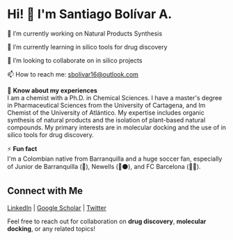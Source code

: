 # Hi! 👋 I'm Santiago Bolívar A.

🔭 I’m currently working on Natural Products Synthesis

🌱 I’m currently learning in silico tools for drug discovery

👯 I’m looking to collaborate on in silico projects

📫 How to reach me: sbolivar16@outlook.com

📄 **Know about my experiences**  
I am a chemist with a Ph.D. in Chemical Sciences. I have a master's degree in Pharmaceutical Sciences from the University of Cartagena, and Im Chemist of the University of Atlántico. My expertise includes organic synthesis of natural products and the isolation of plant-based natural compounds. My primary interests are in molecular docking and the use of in silico tools for drug discovery.

⚡ **Fun fact**  
I'm a Colombian native from Barranquilla and a huge soccer fan, especially of Junior de Barranquilla (🦈), Newells (🔴⚫️), and FC Barcelona (🔵🔴).

## Connect with Me

[LinkedIn](https://www.linkedin.com/in/santiago-bolivar/) | [Google Scholar](https://scholar.google.com/citations?user=...) | [Twitter](https://twitter.com/sbolivar16)

Feel free to reach out for collaboration on **drug discovery**, **molecular docking**, or any related topics!  
<!--
**Sbolivar16/Sbolivar16** is a ✨ _special_ ✨ repository because its `README.md` (this file) appears on your GitHub profile.

Here are some ideas to get you started:

- 🔭 I’m currently working on ...
- 🌱 I’m currently learning ...
- 👯 I’m looking to collaborate on ...
- 🤔 I’m looking for help with ...
- 💬 Ask me about ...
- 📫 How to reach me: ...
- 😄 Pronouns: ...
- ⚡ Fun fact: ...
-->
